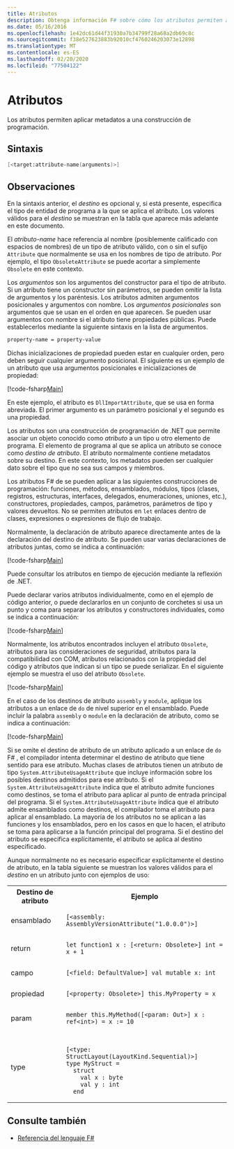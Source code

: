 ```yaml
---
title: Atributos
description: Obtenga información F# sobre cómo los atributos permiten aplicar metadatos a una construcción de programación.
ms.date: 05/16/2016
ms.openlocfilehash: 1e42dc61d44f31930a7b34799f28a68a2db69c8c
ms.sourcegitcommit: f38e527623883b92010cf4760246203073e12898
ms.translationtype: MT
ms.contentlocale: es-ES
ms.lasthandoff: 02/20/2020
ms.locfileid: "77504122"
---
```

# <a name="attributes"></a>Atributos

Los atributos permiten aplicar metadatos a una construcción de programación.

## <a name="syntax"></a>Sintaxis

```fsharp
[<target:attribute-name(arguments)>]
```

## <a name="remarks"></a>Observaciones

En la sintaxis anterior, el *destino* es opcional y, si está presente, especifica el tipo de entidad de programa a la que se aplica el atributo. Los valores válidos para el *destino* se muestran en la tabla que aparece más adelante en este documento.

El *atributo-name* hace referencia al nombre (posiblemente calificado con espacios de nombres) de un tipo de atributo válido, con o sin el sufijo `Attribute` que normalmente se usa en los nombres de tipo de atributo. Por ejemplo, el tipo `ObsoleteAttribute` se puede acortar a simplemente `Obsolete` en este contexto.

Los *argumentos* son los argumentos del constructor para el tipo de atributo. Si un atributo tiene un constructor sin parámetros, se pueden omitir la lista de argumentos y los paréntesis. Los atributos admiten argumentos posicionales y argumentos con nombre. Los *argumentos posicionales* son argumentos que se usan en el orden en que aparecen. Se pueden usar argumentos con nombre si el atributo tiene propiedades públicas. Puede establecerlos mediante la siguiente sintaxis en la lista de argumentos.

```fsharp
property-name = property-value
```

Dichas inicializaciones de propiedad pueden estar en cualquier orden, pero deben seguir cualquier argumento posicional. El siguiente es un ejemplo de un atributo que usa argumentos posicionales e inicializaciones de propiedad:

[!code-fsharp[Main](~/samples/snippets/fsharp/lang-ref-2/snippet6202.fs)]

En este ejemplo, el atributo es `DllImportAttribute`, que se usa en forma abreviada. El primer argumento es un parámetro posicional y el segundo es una propiedad.

Los atributos son una construcción de programación de .NET que permite asociar un objeto conocido como *atributo* a un tipo u otro elemento de programa. El elemento de programa al que se aplica un atributo se conoce como *destino de atributo*. El atributo normalmente contiene metadatos sobre su destino. En este contexto, los metadatos pueden ser cualquier dato sobre el tipo que no sea sus campos y miembros.

Los atributos F# de se pueden aplicar a las siguientes construcciones de programación: funciones, métodos, ensamblados, módulos, tipos (clases, registros, estructuras, interfaces, delegados, enumeraciones, uniones, etc.), constructores, propiedades, campos, parámetros, parámetros de tipo y valores devueltos. No se permiten atributos en `let` enlaces dentro de clases, expresiones o expresiones de flujo de trabajo.

Normalmente, la declaración de atributo aparece directamente antes de la declaración del destino de atributo. Se pueden usar varias declaraciones de atributos juntas, como se indica a continuación:

[!code-fsharp[Main](~/samples/snippets/fsharp/lang-ref-2/snippet6603.fs)]

Puede consultar los atributos en tiempo de ejecución mediante la reflexión de .NET.

Puede declarar varios atributos individualmente, como en el ejemplo de código anterior, o puede declararlos en un conjunto de corchetes si usa un punto y coma para separar los atributos y constructores individuales, como se indica a continuación:

[!code-fsharp[Main](~/samples/snippets/fsharp/lang-ref-2/snippet6604.fs)]

Normalmente, los atributos encontrados incluyen el atributo `Obsolete`, atributos para las consideraciones de seguridad, atributos para la compatibilidad con COM, atributos relacionados con la propiedad del código y atributos que indican si un tipo se puede serializar. En el siguiente ejemplo se muestra el uso del atributo `Obsolete`.

[!code-fsharp[Main](~/samples/snippets/fsharp/lang-ref-2/snippet6605.fs)]

En el caso de los destinos de atributo `assembly` y `module`, aplique los atributos a un enlace de `do` de nivel superior en el ensamblado. Puede incluir la palabra `assembly` o `module` en la declaración de atributo, como se indica a continuación:

[!code-fsharp[Main](~/samples/snippets/fsharp/lang-ref-2/snippet6606.fs)]

Si se omite el destino de atributo de un atributo aplicado a un enlace de `do` F# , el compilador intenta determinar el destino de atributo que tiene sentido para ese atributo. Muchas clases de atributos tienen un atributo de tipo `System.AttributeUsageAttribute` que incluye información sobre los posibles destinos admitidos para ese atributo. Si el `System.AttributeUsageAttribute` indica que el atributo admite funciones como destinos, se toma el atributo para aplicar al punto de entrada principal del programa. Si el `System.AttributeUsageAttribute` indica que el atributo admite ensamblados como destinos, el compilador toma el atributo para aplicar al ensamblado. La mayoría de los atributos no se aplican a las funciones y los ensamblados, pero en los casos en que lo hacen, el atributo se toma para aplicarse a la función principal del programa. Si el destino del atributo se especifica explícitamente, el atributo se aplica al destino especificado.

Aunque normalmente no es necesario especificar explícitamente el destino de atributo, en la tabla siguiente se muestran los valores válidos para el *destino* en un atributo junto con ejemplos de uso:

<table>
  <tr>
    <th>Destino de atributo</td>
    <th>Ejemplo</td>
  </tr>
  <tr>
    <td>ensamblado</td>
    <td><pre lang="fsharp"><code>[&lt;assembly: AssemblyVersionAttribute("1.0.0.0")&gt;]</code></pre></td>
  </tr>
  <tr>
    <td>return</td>
    <td><pre lang="fsharp"><code>let function1 x : [&lt;return: Obsolete&gt;] int = x + 1</code></pre></td>
  </tr>
  <tr>
    <td>campo</td>
    <td><pre lang="fsharp"><code>[&lt;field: DefaultValue&gt;] val mutable x: int</code></pre></td>
  </tr>
  <tr>
    <td>propiedad</td>
    <td><pre lang="fsharp"><code>[&lt;property: Obsolete&gt;] this.MyProperty = x</code></pre></td>
  </tr>
  <tr>
    <td>param</td>
    <td><pre lang="fsharp"><code>member this.MyMethod([&lt;param: Out&gt;] x : ref&lt;int&gt;) = x := 10</code></pre></td>
  </tr>
  <tr>
    <td>type</td>
    <td>
        <pre lang="fsharp"><code>
[&lt;type: StructLayout(LayoutKind.Sequential)&gt;]
type MyStruct =
  struct
    val x : byte
    val y : int
  end</code></pre>
    </td>
  </tr>
</table>

## <a name="see-also"></a>Consulte también

- [Referencia del lenguaje F#](index.md)
